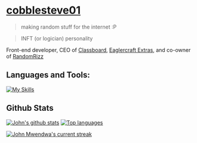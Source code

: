 # [cobblesteve01](https://cobblesteve01.github.io)
> making random stuff for the internet :P

> INFT (or logician) personality

Front-end developer, CEO of [Classboard](https://github.com/spookyseasonlol), [Eaglercraft Extras](https://cobblesteve01.github.io/Eaglercraft-Extras), and co-owner of [RandomRizz](https://github.com/cobblesteve01/rizz)

## **Languages and Tools:**  
[![My Skills](https://skillicons.dev/icons?i=html,css,js,md,github,vscode,stackoverflow,git,windows11,bash&perline=13)](#)

## Github Stats 

 [![John's github stats](https://bad-apple-github-readme.vercel.app/api?username=cobblesteve01&show_icons=true&count_private=true&line_height=20&icon_color=00b3ff&theme=blue-green&title_color=00b3ff)](#) [![Top languages](https://github-readme-mwendwa.vercel.app/api/top-langs/?username=cobblesteve01&layout=compact&count_private=true&theme=blue-green&title_color=00b3ff)](#)

[![John Mwendwa's current streak](https://streak-stats.demolab.com/?user=cobblesteve01&count_private=true&theme=blue-green&title_color=00b3ff)](#)

